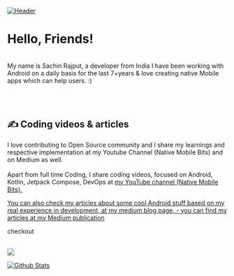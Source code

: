 [![Header](https://github.com/myJarvis/myJarvis/blob/main/misc/hiiamsachin.png "Header")](https://medium.com/@iAmSachinRajput)

# Hello, Friends! 

<br/>
My name is Sachin Rajput, a developer from India I have been working with Android on a daily basis for the last 7+years & love creating native Mobile apps which can help users. :)

<br/> <br/>
## &#x270d; Coding videos & articles

I love contributing to Open Source community and I share my learnings and respective implementation at my Youtube Channel (Native Mobile Bits) and on Medium as well.
<br/><br/>
Apart from full time Coding, I share coding videos, focused on Android, Kotlin, Jetpack Compose, DevOps at <a href="https://www.youtube.com/channel/UCTjQSpx2waqXTC37AgM8qyA"> my YouTube channel (Native Mobile Bits).

You can also check my articles about some cool Android stuff based on my real experience in development, at my medium blog page, - you can find my articles at my <a href="https://droid-lover.medium.com//">Medium publication</a> 

checkout </a>
<br/> <br/>

![](https://komarev.com/ghpvc/?username=droid-lover&color=blueviolet)

[![Github Stats](https://github-readme-stats.vercel.app/api?username=droid-lover)](https://github.com/droid-lover/github-readme-stats)
